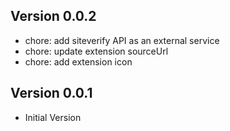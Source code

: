 ## Version 0.0.2
- chore: add siteverify API as an external service
- chore: update extension sourceUrl
- chore: add extension icon

## Version 0.0.1
- Initial Version